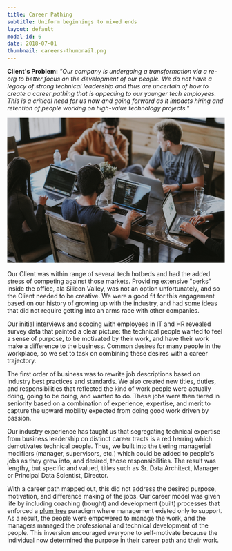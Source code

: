 ```yaml
---
title: Career Pathing
subtitle: Uniform beginnings to mixed ends
layout: default
modal-id: 6
date: 2018-07-01
thumbnail: careers-thumbnail.png
---
```


[alt]: 'survive-as-a-team'
[image]: img/case_studies/careers.png
[plum]: https://www.amazon.com/Orbiting-Giant-Hairball-Corporate-Surviving/dp/0670879835

**Client's Problem:** _"Our company is undergoing a transformation via
a re-org to better focus on the development of our people. We do not
have a legacy of strong technical leadership and thus are uncertain of
how to create a career pathing that is appealing to our younger tech
employees. This is a critical need for us now and going forward as it
impacts hiring and retention of people working on high-value
technology projects."_

![alt][image]

Our Client was within range of several tech hotbeds and had the added
stress of competing against those markets. Providing extensive "perks"
inside the office, ala Silicon Valley, was not an option
unfortunately, and so the Client needed to be creative. We were a good
fit for this engagement based on our history of growing up with the
industry, and had some ideas that did not require getting into an arms
race with other companies.

Our initial interviews and scoping with employees in IT and HR
revealed survey data that painted a clear picture: the technical
people wanted to feel a sense of purpose, to be motivated by their
work, and have their work make a difference to the business. Common
desires for many people in the workplace, so we set to task on
combining these desires with a career trajectory.

The first order of business was to rewrite job descriptions based on
industry best practices and standards. We also created new titles,
duties, and responsibilities that reflected the kind of work people
were actually doing, going to be doing, and wanted to do. These jobs
were then tiered in seniority based on a combination of experience,
expertise, and merit to capture the upward mobility expected from
doing good work driven by passion.

Our industry experience has taught us that segregating technical
expertise from business leadership on distinct career tracts is a red
herring which demotivates technical people. Thus, we built into the
tiering managerial modifiers (manager, supervisors, etc.)  which could
be added to people's jobs as they grew into, and desired, those
responsibilities. The result was lengthy, but specific and valued,
titles such as Sr.  Data Architect, Manager or Principal Data
Scientist, Director.

With a career path mapped out, this did not address the desired
purpose, motivation, and difference making of the jobs. Our career
model was given life by including coaching (bought) and development
(built) processes that enforced a [plum tree][plum] paradigm where
management existed only to support. As a result, the people were empowered
to manage the work, and the managers managed the professional and technical
development of the people. This inversion encouraged everyone to self-motivate
because the individual now determined the purpose in their career path
and their work.
